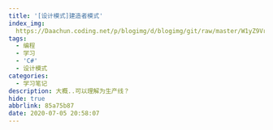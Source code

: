 ```yaml
---
title: '[设计模式]建造者模式'
index_img: 
  https://Daachun.coding.net/p/blogimg/d/blogimg/git/raw/master/W1yZ9Vr7XdaoYKP.png.png
tags:
  - 编程
  - 学习
  - 'C#'
  - 设计模式
categories:
  - 学习笔记
description: 大概..可以理解为生产线？
hide: true
abbrlink: 85a75b87
date: 2020-07-05 20:58:07
---
```


